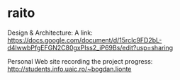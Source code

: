 # raito

Design & Architecture: A link: https://docs.google.com/document/d/15rcIc9FD2bL-d4lwwbPfgEFGN2C80gxPIss2_iP69Bs/edit?usp=sharing

Personal Web site recording the project progress: http://students.info.uaic.ro/~bogdan.lionte

